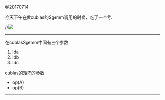 @20170714

今天下午在做cublas的Sgemm调用的时候，吃了一个亏.

//![](http://latex.codecogs.com/gif.latex?\\frac{1}{1+sin(x)})

---

在cublasSgemm中间有三个参数
1. lda
2. ldb
3. ldc

cublas的矩阵的参数
- op(A)
- op(B)

---
